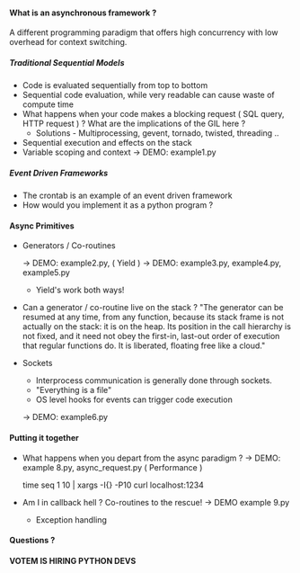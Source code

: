 #### What is an asynchronous framework ? 
A different programming paradigm that offers high concurrency with low overhead for context switching.

##### Traditional Sequential Models
* Code is evaluated sequentially from top to bottom
* Sequential code evaluation, while very readable can cause waste of compute time
* What happens when your code makes a blocking request ( SQL query, HTTP request ) ? What are the implications of the GIL here ? 
    * Solutions - Multiprocessing, gevent, tornado, twisted, threading .. 
* Sequential execution and effects on the stack 
* Variable scoping and context
    -> DEMO: example1.py 

##### Event Driven Frameworks 
* The crontab is an example of an event driven framework 
* How would you implement it as a python program ? 

#### Async Primitives
* Generators / Co-routines

    -> DEMO: example2.py,  ( Yield ) 
    -> DEMO: example3.py, example4.py, example5.py

    * Yield's work both ways!

* Can a generator / co-routine live on the stack ? 
    "The generator can be resumed at any time, from any function, because its stack frame is not actually on the stack: it is on the heap. 
     Its position in the call hierarchy is not fixed, and it need not obey the first-in, last-out order of execution that regular functions do. 
     It is liberated, floating free like a cloud."

* Sockets 
    * Interprocess communication is generally done through sockets.
    * "Everything is a file"
    * OS level hooks for events can trigger code execution

    -> DEMO: example6.py 

#### Putting it together
* What happens when you depart from the async paradigm ? 
    -> DEMO: example 8.py, async_request.py ( Performance )

    time seq 1 10 | xargs -I{} -P10 curl localhost:1234

* Am I in callback hell ? Co-routines to the rescue!
    -> DEMO example 9.py

    * Exception handling 

#### Questions ?


#### VOTEM IS HIRING PYTHON DEVS
